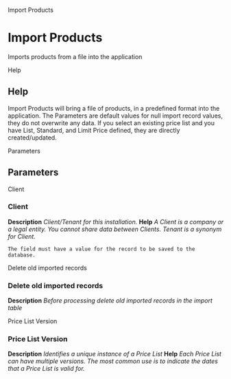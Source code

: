 
Import Products
# Import Products


Imports products from a file into the application

Help
## Help

Import Products will bring a file of products, in a predefined format into the application.
The Parameters are default values for null import record values, they do not overwrite any data.
If you select an existing price list and you have List, Standard, and Limit Price defined, they are directly created/updated.

Parameters
## Parameters


Client
### Client

**Description**
 *Client/Tenant for this installation.*
**Help**
 *A Client is a company or a legal entity. You cannot share data between Clients. Tenant is a synonym for Client.*

```
The field must have a value for the record to be saved to the database.
```
Delete old imported records
### Delete old imported records

**Description**
 *Before processing delete old imported records in the import table*

Price List Version
### Price List Version

**Description**
 *Identifies a unique instance of a Price List*
**Help**
 *Each Price List can have multiple versions.  The most common use is to indicate the dates that a Price List is valid for.*

